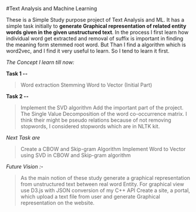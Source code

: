 #Text Analysis and Machine Learning

These is a Simple Study purpose project of Text Analysis and ML. It has a simple task initially to **generate Graphical representation of related entity words given in the given unstructured text**. In the process I first learn how individual word get extracted and removal of suffix is important in finding the meaning form stemmed root word. But Than I find a algorithm which is word2vec, and I find it very useful to learn. So I tend to learn it first.


*The Concept I learn till now:*

__Task 1 --__
>Word extraction
>Stemming
>Word to Vector (Initial Part)



__Task 2 --__
>Implement the SVD algorithm
>Add the important part of the project. The Single Value Decomposition of the word co-occurrence matrix.
I think their might be pseudo relations because of not removing stopwords, I considered stopwords which are in NLTK kit.

*Next Task are*

>Create a CBOW and Skip-gram Algorithm
>Implement Word to Vector using SVD in CBOW and Skip-gram algorithm

*Future Vision :-*

> As the main notion of these study generate a graphical representation from unstructured text between real word Entity.
> For graphical view use D3.js with JSON conversion of my C++ API
> Create a site, a portal, which upload a text file from user and generate Graphical representation on the website.
